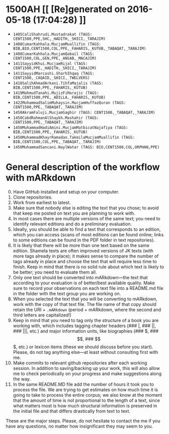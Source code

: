 # 1500AH [[ [Re]generated on 2016-05-18 (17:04:28) ]]

* `1405CaliShahrudi.Mustadrakat (TAGS: CENT1500,PPE,SHC,_HADITH,_SHICI,_TARAJIM)`
* `1408CumarKahhala.MucjamMuallifin (TAGS: BIB,BIO,CENT1500,COL,PPE,_FAHARIS,_KUTUB,_TABAQAT,_TARAJIM)`
* `1408CumarKahhala.MucjamQabail (TAGS: CENT1500,COL,GEN,PPE,_ANSAB,_MACAJIM)`
* `1411SayyidKhui.MucjamRijal (TAGS: CENT1500,PPE,_HADITH,_SHICI,_TARAJIM)`
* `1411SayyidMarcashi.SharhIhqaq (TAGS: CENT1500,_CAQAID,_SHICI,_TWELVERS)`
* `1418SalihAhmadArkani.TihfaMajalis (TAGS: BIB,CENT1500,PPE,_FAHARIS,_KUTUB)`
* `1419MahmudTanahi.MujizFiMarajic (TAGS: BIB,CENT1500,PPE,_ADILLA,_FAHARIS,_KUTUB)`
* `1422MuhammadSalimMuhaysin.MucjamHuffazQuran (TAGS: CENT1500,PPE,_TABAQAT,_TARAJIM)`
* `1450AkramFaluji.MucjamSaghir (TAGS: CENT1500,_TABAQAT,_TARAJIM)`
* `1450CabdRahmanAlShaykh.Mashahir (TAGS: CENT1500,PPE,_TABAQAT,_TARAJIM)`
* `1450MuhammadHadiAmini.MucjamMatbicatNajafiya (TAGS: BIB,CENT1500,PPE,_FAHARIS,_KUTUB)`
* `1450MuhammadKhayrRamadan.TakmilaMucjamMuallifin (TAGS: BIB,CENT1500,COL,PPE,_TABAQAT,_TARAJIM)`
* `1450MuhammadSancani.NaylWatar (TAGS: BIO,CENT1500,COL,ORPHAN,PPE)`


# General description of the workflow with mARkdown

0. Have GitHub installed and setup on your computer.
1. Clone repositories.
2. Work from earliest to latest.
3. Make sure that nobody else is editing the text that you chose; to avoid that keep me posted on text you are planning to work with. 
4. In most cases there are multiple versions of the same text; you need to identify relevant editions and do a preliminary evaluation. 
5. Ideally,  you should be able to find a text that corresponds to an edition,  which you can access (scans of most editions can be found online; links to some editions can be found in the PDF folder in text repositories). 
6. It is likely that there will be more than one text based on the same edition. Shamela texts are often improved versions of JK texts (with more tags already in place);  it makes sense to compare the number of tags already in place and choose the text that will require less time to finish. Keep in mind that there is no solid rule about which text is likely to be better; you need to evaluate them all.
7. Only one text should be converted into mARkdown—the text that according to your evaluation is of better/best available quality. Make sure to record your observations on each text file into a README.md file in the folder with the text group you are working on. 
8. When you selected the text that you will be converting to mARkdown, work with the copy of that text file. The file name of that copy should retain the URI + `.mARkdown` (period + mARkdown,  where the second and third letters are capitalized!) 
9. Keep in mind that you need to tag only the structure of a book you are working with,  which includes tagging chapter headers (### |,  ### ||,  ### |||, etc.) and major information units, like biographies (### $,  ### $$,  ### $$$,  etc.) or lexicon items (these we should discuss before you start). Please,  do not tag anything else—at least without consulting first with me. 
10. Make commits to relevant github repositories after each working session.  In addition to saving/backing up your work,  this will also allow me to check periodically on your progress and make suggestions along the way.
11. In the same README.MD file add the number of hours it took you to process the file. We are trying to get estimates on how much time it is going to take to process the entire corpus; we also know at the moment that the amount of time is not proportional to the length of a text, since what matters most is how much structural information is preserved in the initial file and that differs drastically from text to text.

These are the major steps.  Please,  do not hesitate to contact the me if you have any questions, no matter how insignificant they may seem to you.


